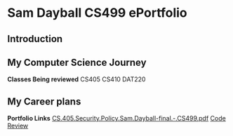 
# Sam Dayball CS499 ePortfolio

## Introduction


## My Computer Science Journey


**Classes Being reviewed**
CS405
CS410
DAT220

## My Career plans

**Portfolio Links**
[CS.405.Security.Policy.Sam.Dayball-final.-.CS499.pdf](https://github.com/sdayball/sdayball1.github.io/files/12318194/CS.405.Security.Policy.Sam.Dayball-final.-.CS499.pdf)
[Code Review](CodeReview.md)
